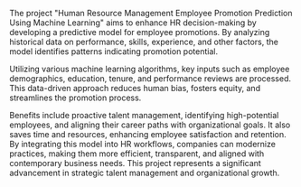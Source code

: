 The project "Human Resource Management Employee Promotion Prediction Using Machine Learning" aims to enhance HR decision-making by developing a predictive model for employee promotions. By analyzing historical data on performance, skills, experience, and other factors, the model identifies patterns indicating promotion potential.

Utilizing various machine learning algorithms, key inputs such as employee demographics, education, tenure, and performance reviews are processed. This data-driven approach reduces human bias, fosters equity, and streamlines the promotion process.

Benefits include proactive talent management, identifying high-potential employees, and aligning their career paths with organizational goals. It also saves time and resources, enhancing employee satisfaction and retention. By integrating this model into HR workflows, companies can modernize practices, making them more efficient, transparent, and aligned with contemporary business needs. This project represents a significant advancement in strategic talent management and organizational growth.
